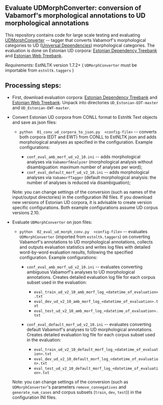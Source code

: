 ## Evaluate UDMorphConverter: conversion of Vabamorf's morphological annotations to UD morphological annotations

This repository contains code for large scale testing and evaluating [UDMorphConverter](https://github.com/estnltk/estnltk/blob/devel_1.7/tutorials/nlp_pipeline/B_morphology/06_morph_analysis_with_ud_categories.ipynb) -- tagger that converts Vabamorf's morphological categories to UD ([Universal Dependencies](https://universaldependencies.org/guidelines.html)) morphological categories.
The evaluation is done on Estonian UD corpora: [Estonian Dependency Treebank](https://github.com/UniversalDependencies/UD_Estonian-EDT) and [Estonian Web Treebank](https://github.com/UniversalDependencies/UD_Estonian-EWT).

*Requirements:* EstNLTK version 1.7.2+ ( `UDMorphConverter` must be importable from `estnltk.taggers` )

## Processing steps:

* First, download evaluation corpora: [Estonian Dependency Treebank](https://github.com/UniversalDependencies/UD_Estonian-EDT) and [Estonian Web Treebank](https://github.com/UniversalDependencies/UD_Estonian-EWT). Unpack into directories `UD_Estonian-EDT-master` and `UD_Estonian-EWT-master`. 

* Convert Estonian UD corpora from CONLL format to Estnltk Text objects and save as json files:

	* `python  01_conv_ud_corpora_to_json.py  <config-file>` -- converts both corpora (EDT and EWT) from CONLL to EstNLTK json and adds morphological analyses as specified in the configuration. Example configurations:

		* `conf_eval_amb_morf_ud_v2_10.ini` -- adds morphological analyses via `VabamorfAnalyzer` (morphological analysis without disambiguation: maximum number of analyses per word);
		* `conf_eval_default_morf_ud_v2_10.ini` -- adds morphological analyses via `VabamorfTagger` (default morphological analysis: the number of analyses is reduced via disambiguation);
	
	Note: you can change settings of the conversion (such as names of the input/output directories) in the configuration INI files. 
    If you download new versions of Estonian UD corpora, it is advisable to create version specific configurations.
    Both example configurations assume UD corpus versions 2.10.

* Evaluate `UDMorphConverter` on json files:

	* `python  02_eval_ud_morph_conv.py  <config-file>` -- evaluates `UDMorphConverter` (imported from `estnltk.taggers`) on converting Vabamorf's annotations to UD morphological annotations, collects and outputs evaluation statistics and writes log files with detailed word-by-word evaluation results, following the specified configuration. Example configurations:

		* `conf_eval_amb_morf_ud_v2_10.ini` -- evaluates converting ambiguous Vabamorf's analyses to UD morphological annotations. Creates detailed evaluation log file for each corpus subset used in the evaluation:
			* `eval_train_ud_v2_10_amb_morf_log_<datetime_of_evaluation>.txt`
			* `eval_dev_ud_v2_10_amb_morf_log_<datetime_of_evaluation>.txt`
			* `eval_test_ud_v2_10_amb_morf_log_<datetime_of_evaluation>.txt`
	
		* `conf_eval_default_morf_ud_v2_10.ini` -- evaluates converting default Vabamorf's analyses to UD morphological annotations. Creates detailed evaluation log file for each corpus subset used in the evaluation:
			* `eval_train_ud_v2_10_default_morf_log_<datetime_of_evaluation>.txt`
			* `eval_dev_ud_v2_10_default_morf_log_<datetime_of_evaluation>.txt`
			* `eval_test_ud_v2_10_default_morf_log_<datetime_of_evaluation>.txt` 

	Note: you can change settings of the conversion (such as `UDMorphConverter`'s parameters `remove_connegatives` and 
`generate_num_cases` and corpus subsets (`train`, `dev`, `test`)) in the configuration INI files.